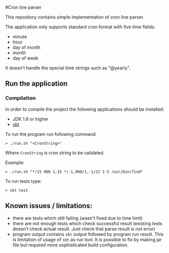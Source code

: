 #Cron line parser

This repository contains simple implementation of cron line parser.

The application only supports standard cron format with five time fields:
 - minute
 - hour 
 - day of month
 - month 
 - day of week
  
It doesn't handle the special time strings such as "@yearly". 
  
  
## Run the application

### Compilation

In order to compile the project the following applications should be installed:
 - JDK 1.8 or higher 
 - [sbt](https://www.scala-sbt.org/download.html)
 
To run the program run following command
```
> ./run.sh "<CronString>"

```

Where `CronString` is cron string to be validated.

Example:
```
> ./run.sh "*/15 900 1,15 */-1,900/1,-1/22 1-5 /usr/bin/find" 
```

To run tests type:
```
> sbt test
```

## Known issues / limitations:
 - there are tests which still failing (wasn't fixed due to time limit)
 - there are not enough tests which check successful result (existing tests doesn't check actual result. Just check that parse result is not error)
 - program output contains `sbt` output followed by program run result. This is limitation of usage of `sbt` as run tool. 
 It is possible to fix by making jar file but required more sophisticated build configuration.    